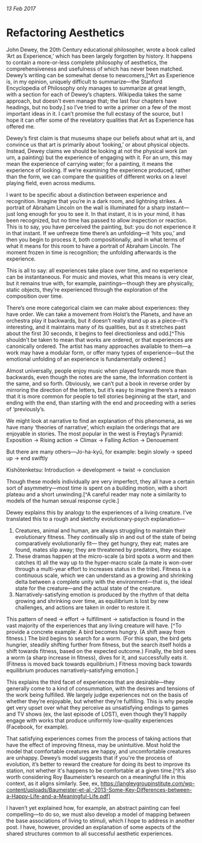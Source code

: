 ###### 13 Feb 2017
# Refactoring Aesthetics

John Dewey, the 20th Century educational philosopher, wrote a book called ‘Art as Experience,’ which has been largely forgotten by history. It happens to contain a more-or-less complete philosophy of aesthetics, the comprehensiveness and usefulness of which has never been matched. Dewey’s writing can be somewhat dense to newcomers,[^Art as Experience is, in my opinion, uniquely difficult to summarize—the Stanford Encyclopedia of Philosophy only manages to summarize at great length, with a section for each of Dewey’s chapters. Wikipedia takes the same approach, but doesn't even manage that; the last four chapters have headings, but no body.] so I’ve tried to write a primer on a few of the most important ideas in it. I can’t promise the full ecstasy of the source, but I hope it can offer some of the revelatory qualities that Art as Experience has offered me.

Dewey’s first claim is that museums shape our beliefs about what art is, and convince us that art is primarily about ‘looking,’ or about physical objects. Instead, Dewey claims we should be looking at not the physical work (an urn, a painting) but the experience of engaging with it. For an urn, this may mean the experience of carrying water; for a painting, it means the experience of looking. If we’re examining the experience produced, rather than the form, we can compare the qualities of different works on a level playing field, even across mediums.

I want to be specific about a distinction between experience and recognition. Imagine that you’re in a dark room, and lightning strikes. A portrait of Abraham Lincoln on the wall is illuminated for a sharp instant—just long enough for you to see it. In that instant, it is in your mind, it has been recognized, but no time has passed to allow inspection or reaction. This is to say, you have perceived the painting, but: you do not experience it in that instant. If we unfreeze time there’s an unfolding—it ‘hits you,’ and then you begin to process it, both compositionally, and in what terms of what it means for this room to have a portrait of Abraham Lincoln. The moment frozen in time is recognition; the unfolding afterwards is the experience.

This is all to say: all experiences take place over time, and no experience can be instantaneous. For music and movies, what this means is very clear, but it remains true with, for example, paintings—though they are physically, static objects, they’re experienced through the exploration of the composition over time.

There’s one more categorical claim we can make about experiences: they have order. We can take a movement from Holst’s the Planets, and have an orchestra play it backwards, but it doesn’t really stand up as a piece—it’s interesting, and it maintains many of its qualities, but as it stretches past about the first 30 seconds, it begins to feel directionless and odd.[^This shouldn’t be taken to mean that works are ordered, or that experiences are canonically ordered. The artist has many approaches available to them—a work may have a modular form, or offer many types of experience—but the emotional unfolding of an experience is fundamentally ordered.]

Almost universally, people enjoy music when played forwards more than backwards, even though the notes are the same, the information content is the same, and so forth. Obviously, we can’t put a book in reverse order by mirroring the direction of the letters, but it’s easy to imagine there’s a reason that it is more common for people to tell stories beginning at the start, and ending with the end, than starting with the end and proceeding with a series of ‘previously’s.

We might look at narrative to find an explanation of this phenomena, as we have many ‘theories of narrative’, which explain the orderings that are enjoyable in stories. The most popular in the west is Freytag’s Pyramid:
Exposition → Rising action → Climax → Falling Action → Denouement

But there are many others—Jo-ha-kyū, for example:
begin slowly → speed up → end swiftly

Kishōtenketsu:
Introduction → development → twist → conclusion

Though these models individually are very imperfect, they all have a certain sort of asymmetry—most time is spent on a building motion, with a short plateau and a short unwinding.[^A careful reader may note a similarity to models of the human sexual response cycle.]

Dewey explains this by analogy to the experiences of a living creature. I’ve translated this to a rough and sketchy evolutionary-psych explanation—

1. Creatures, animal and human, are always struggling to maintain their evolutionary fitness. They continually slip in and out of the state of being comparatively evolutionarily fit— they get hungry, they eat; mates are found, mates slip away; they are threatened by predators, they escape.
2. These dramas happen at the micro-scale (a bird spots a worm and then catches it) all the way up to the hyper-macro scale (a mate is won-over through a multi-year effort to increases status in the tribe). Fitness is a continuous scale, which we can understand as a growing and shrinking delta between a complete unity with the environment—that is, the ideal state for the creature—and the actual state of the creature.
3. Narratively-satisfying emotion is produced by the rhythm of that delta growing and shrinking over time, as equilibrium is lost by new challenges, and actions are taken in order to restore it.

This pattern of need → effort → fulfillment → satisfaction is found in the vast majority of the experiences that any living creature will have. [^To provide a concrete example: A bird becomes hungry. (A shift away from fitness.) The bird begins to search for a worm. (For this span, the bird gets hungrier, steadily shifting further from fitness, but the search itself holds a shift towards fitness, based on the expected outcome.) Finally, the bird sees a worm (a sharp increase in fitness), dives for it, and successfully eats it. (Fitness is moved back towards equilibrium.) Fitness moving back towards equilibrium produces narratively-satisfying emotion.]

This explains the third facet of experiences that are desirable—they generally come to a kind of consummation, with the desires and tensions of the work being fulfilled. We largely judge experiences not on the basis of whether they’re enjoyable, but whether they’re fulfilling. This is why people get very upset over what they perceive as unsatisfying endings to games and TV shows (ex, the last episode of LOST), even though they’ll happily engage with works that produce uniformly low-quality experiences (Facebook, for example).

That satisfying experiences comes from the process of taking actions that have the effect of improving fitness, may be unintuitive. Most hold the model that comfortable creatures are happy, and uncomfortable creatures are unhappy. Dewey’s model suggests that if you're the process of evolution, it’s better to reward the creature for doing its best to improve its station, not whether it's happens to be comfortable at a given time.[^It’s also worth considering Roy Baumeister’s research on a meaningful life in this context, as it aligns similarly. See, ex, https://langleygroupinstitute.com/wp-content/uploads/Baumeister-et-al.-2013-Some-Key-Differences-between-a-Happy-Life-and-a-Meaningful-Life.pdf]

I haven’t yet explained how, for example, an abstract painting can feel compelling—to do so, we must also develop a model of mapping between the base associations of living to stimuli, which I hope to address in another post. I have, however, provided an explanation of some aspects of the shared structures common to all successful aesthetic experiences.
